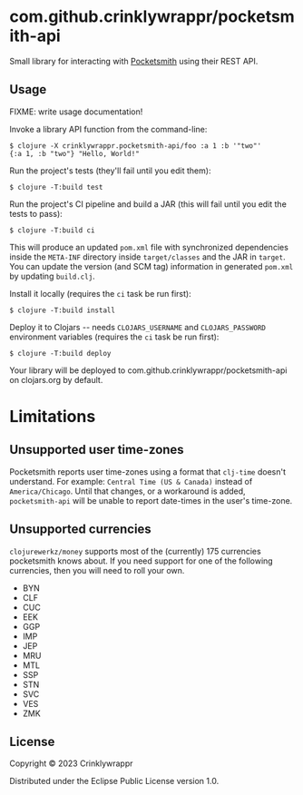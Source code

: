 # com.github.crinklywrappr/pocketsmith-api

Small library for interacting with [Pocketsmith](https://www.pocketsmith.com/) using their REST API.

## Usage

FIXME: write usage documentation!

Invoke a library API function from the command-line:

    $ clojure -X crinklywrappr.pocketsmith-api/foo :a 1 :b '"two"'
    {:a 1, :b "two"} "Hello, World!"

Run the project's tests (they'll fail until you edit them):

    $ clojure -T:build test

Run the project's CI pipeline and build a JAR (this will fail until you edit the tests to pass):

    $ clojure -T:build ci

This will produce an updated `pom.xml` file with synchronized dependencies inside the `META-INF`
directory inside `target/classes` and the JAR in `target`. You can update the version (and SCM tag)
information in generated `pom.xml` by updating `build.clj`.

Install it locally (requires the `ci` task be run first):

    $ clojure -T:build install

Deploy it to Clojars -- needs `CLOJARS_USERNAME` and `CLOJARS_PASSWORD` environment
variables (requires the `ci` task be run first):

    $ clojure -T:build deploy

Your library will be deployed to com.github.crinklywrappr/pocketsmith-api on clojars.org by default.

# Limitations

## Unsupported user time-zones

Pocketsmith reports user time-zones using a format that `clj-time` doesn't understand. For example: `Central Time (US & Canada)` instead of `America/Chicago`. Until that changes, or a workaround is added, `pocketsmith-api` will be unable to report date-times in the user's time-zone.

## Unsupported currencies

`clojurewerkz/money` supports most of the (currently) 175 currencies pocketsmith knows about. If you need support for one of the following currencies, then you will need to roll your own.

- BYN
- CLF
- CUC
- EEK
- GGP
- IMP
- JEP
- MRU
- MTL
- SSP
- STN
- SVC
- VES
- ZMK

## License

Copyright © 2023 Crinklywrappr

Distributed under the Eclipse Public License version 1.0.
